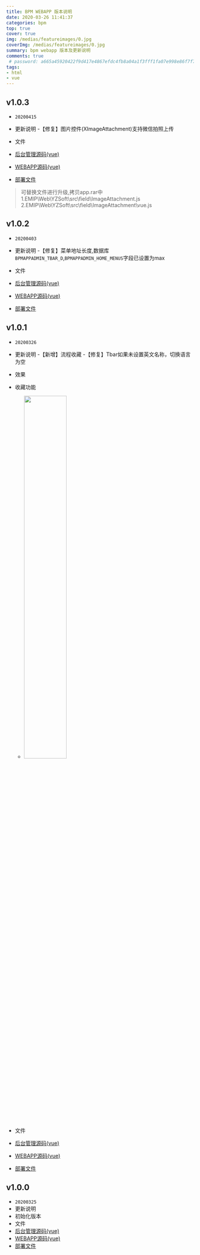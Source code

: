 ```yaml
---
title: BPM WEBAPP 版本说明
date: 2020-03-26 11:41:37
categories: bpm
top: true
cover: true
img: /medias/featureimages/0.jpg
coverImg: /medias/featureimages/0.jpg
summary: bpm webapp 版本及更新说明
comments: true
 # password: a665a45920422f9d417e4867efdc4fb8a04a1f3fff1fa07e998e86f7f7a27ae3
tags:
- html
- vue
---
```



## v1.0.3    
 - `20200415`
 - 更新说明
  -【修复】图片控件(XImageAttachment)支持微信拍照上传

 - 文件
  - <a href="v1.0.1/appadmin.rar" target="_blank">后台管理源码(vue)</a>
  - <a href="v1.0.1/appsource.rar" target="_blank">WEBAPP源码(vue)</a>
  - <a href="v1.0.3/app.rar" target="_blank">部署文件</a>
  > 可替换文件进行升级,拷贝app.rar中
    1.EMIP\Web\YZSoft\src\field\ImageAttachment.js
    2.EMIP\Web\YZSoft\src\field\ImageAttachment\vue.js


## v1.0.2    
 - `20200403`
 - 更新说明
  -【修复】菜单地址长度,数据库`BPMAPPADMIN_TBAR_D`,`BPMAPPADMIN_HOME_MENUS`字段已设置为max

 - 文件
  - <a href="v1.0.1/appadmin.rar" target="_blank">后台管理源码(vue)</a>
  - <a href="v1.0.1/appsource.rar" target="_blank">WEBAPP源码(vue)</a>
  - <a href="v1.0.2/app.rar" target="_blank">部署文件</a>



## v1.0.1    
 - `20200326`
 - 更新说明
  -【新增】流程收藏
  -【修复】Tbar如果未设置英文名称，切换语言为空

 - 效果
  - 收藏功能
    -  <img src="http://www.linxueyang.cn/2020/03/26/bpmwebappversion/v1.0.1/image/1.gif" width="50%" height="50%" />
 - 文件
  - <a href="v1.0.1/appadmin.rar" target="_blank">后台管理源码(vue)</a>
  - <a href="v1.0.1/appsource.rar" target="_blank">WEBAPP源码(vue)</a>
  - <a href="v1.0.1/app.rar" target="_blank">部署文件</a>




## v1.0.0   
 - `20200325`
 - 更新说明
  - 初始化版本
 - 文件
  - <a href="v1.0.0/appadmin.rar" target="_blank">后台管理源码(vue)</a>
  - <a href="v1.0.0/appsource.rar" target="_blank">WEBAPP源码(vue)</a>
  - <a href="v1.0.0/app.rar" target="_blank">部署文件</a>

